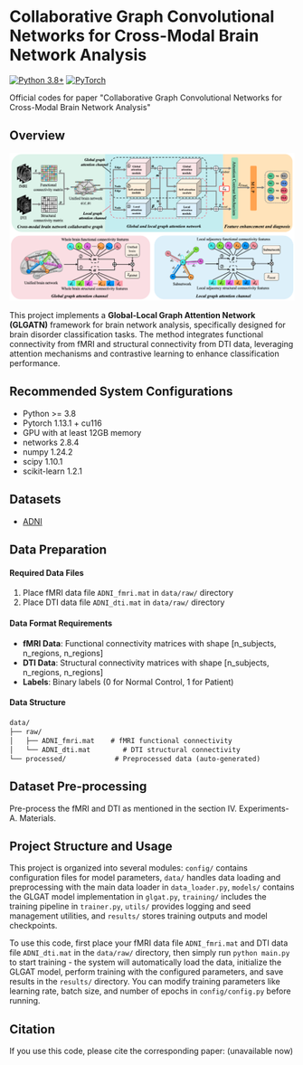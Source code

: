 # Collaborative Graph Convolutional Networks for Cross-Modal Brain Network Analysis
[![Python 3.8+](https://img.shields.io/badge/python-3.8+-blue.svg)](https://www.python.org/downloads/)     [![PyTorch](https://img.shields.io/badge/PyTorch-1.13+-red.svg)](https://pytorch.org/)

Official codes for paper "Collaborative Graph Convolutional Networks for Cross-Modal Brain Network Analysis"


## Overview
![1751189091019](image/README/1751189091019.png)

This project implements a **Global-Local Graph Attention Network (GLGATN)** framework for brain network analysis, specifically designed for brain disorder classification tasks. The method integrates functional connectivity from fMRI and structural connectivity from DTI data, leveraging attention mechanisms and contrastive learning to enhance classification performance.

## Recommended System Configurations
- Python >= 3.8
- Pytorch 1.13.1 + cu116
- GPU with at least 12GB memory
- networks 2.8.4
- numpy 1.24.2
- scipy 1.10.1
- scikit-learn 1.2.1

## Datasets
- [ADNI](https://adni.loni.usc.edu/ "Alzheimer's Disease Neuroimaging Initiative")


## Data Preparation

#### Required Data Files
1. Place fMRI data file `ADNI_fmri.mat` in `data/raw/` directory
2. Place DTI data file `ADNI_dti.mat` in `data/raw/` directory

#### Data Format Requirements
- **fMRI Data**: Functional connectivity matrices with shape [n_subjects, n_regions, n_regions]
- **DTI Data**: Structural connectivity matrices with shape [n_subjects, n_regions, n_regions]  
- **Labels**: Binary labels (0 for Normal Control, 1 for Patient)

#### Data Structure
```
data/
├── raw/
│   ├── ADNI_fmri.mat    # fMRI functional connectivity
│   └── ADNI_dti.mat        # DTI structural connectivity
└── processed/            # Preprocessed data (auto-generated)
```

## Dataset Pre-processing
Pre-process the fMRI and DTI as mentioned in the section IV. Experiments-A. Materials.

## Project Structure and Usage

This project is organized into several modules: `config/` contains configuration files for model parameters, `data/` handles data loading and preprocessing with the main data loader in `data_loader.py`, `models/` contains the GLGAT model implementation in `glgat.py`, `training/` includes the training pipeline in `trainer.py`, `utils/` provides logging and seed management utilities, and `results/` stores training outputs and model checkpoints.

To use this code, first place your fMRI data file `ADNI_fmri.mat` and DTI data file `ADNI_dti.mat` in the `data/raw/` directory, then simply run `python main.py` to start training - the system will automatically load the data, initialize the GLGAT model, perform training with the configured parameters, and save results in the `results/` directory. You can modify training parameters like learning rate, batch size, and number of epochs in `config/config.py` before running.

## Citation
If you use this code, please cite the corresponding paper: (unavailable now)

